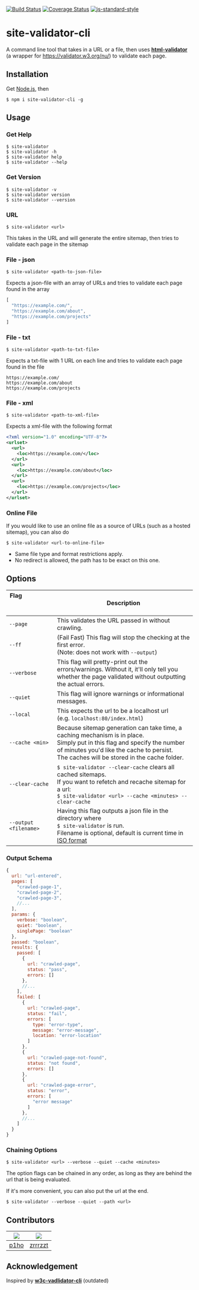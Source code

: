 [![Build Status](https://travis-ci.com/p1ho/site-validator-cli.svg?branch=master)](https://travis-ci.com/p1ho/site-validator-cli)
[![Coverage Status](https://coveralls.io/repos/github/p1ho/site-validator-cli/badge.svg?branch=master)](https://coveralls.io/github/p1ho/site-validator-cli?branch=master)
[![js-standard-style](https://img.shields.io/badge/code%20style-standard-brightgreen.svg?style=flat)](https://github.com/feross/standard)

# site-validator-cli
A command line tool that takes in a URL or a file, then uses **[html-validator](https://www.npmjs.com/package/html-validator)** (a wrapper for https://validator.w3.org/nu/) to validate each page.

## Installation
Get [Node.js](https://nodejs.org/en/download/), then
```
$ npm i site-validator-cli -g
```

## Usage

### Get Help
```
$ site-validator
$ site-validator -h
$ site-validator help
$ site-validator --help
```

### Get Version
```
$ site-validator -v
$ site-validator version
$ site-validator --version
```

### URL
```
$ site-validator <url>
```
This takes in the URL and will generate the entire sitemap, then tries to validate each page in the sitemap


### File - json
```
$ site-validator <path-to-json-file>
```

Expects a json-file with an array of URLs and tries to validate each page found in the array

```JavaScript
[
  "https://example.com/",
  "https://example.com/about",
  "https://example.com/projects"
]
```

### File - txt
```
$ site-validator <path-to-txt-file>
```

Expects a txt-file with 1 URL on each line and tries to validate each page found in the file

```
https://example.com/
https://example.com/about
https://example.com/projects
```

### File - xml
```
$ site-validator <path-to-xml-file>
```

Expects a xml-file with the following format

```XML
<?xml version="1.0" encoding="UTF-8"?>
<urlset>
  <url>
    <loc>https://example.com/</loc>
  </url>
  <url>
    <loc>https://example.com/about</loc>
  </url>
  <url>
    <loc>https://example.com/projects</loc>
  </url>
</urlset>
```

### Online File
If you would like to use an online file as a source of URLs (such as a hosted sitemap), you can also do
```
$ site-validator <url-to-online-file>
```
* Same file type and format restrictions apply.
* No redirect is allowed, the path has to be exact on this one.

## Options
| Flag &nbsp; &nbsp; &nbsp; &nbsp; &nbsp; &nbsp; &nbsp; &nbsp; &nbsp; &nbsp; &nbsp; &nbsp; &nbsp; &nbsp; &nbsp; &nbsp; &nbsp; &nbsp; &nbsp; &nbsp; &nbsp; &nbsp; &nbsp; &nbsp; &nbsp; | Description |
| --- | --- |
| `--page` | This validates the URL passed in without crawling. |
| `--ff` | (Fail Fast) This flag will stop the checking at the first error.<br>(Note: does not work with `--output`) |
| `--verbose` | This flag will pretty-print out the errors/warnings. Without it, it'll only tell you whether the page validated without outputting the actual errors. |
| `--quiet` | This flag will ignore warnings or informational messages. |
| `--local` | This expects the url to be a localhost url<br>(e.g. `localhost:80/index.html`) |
| `--cache <min>` | Because sitemap generation can take time, a caching mechanism is in place.<br>Simply put in this flag and specify the number of minutes you'd like the cache to persist.<br>The caches will be stored in the cache folder. |
| `--clear-cache` | `$ site-validator --clear-cache` clears all cached sitemaps.<br>If you want to refetch and recache sitemap for a url:<br>`$ site-validator <url> --cache <minutes> --clear-cache` |
| `--output <filename>` | Having this flag outputs a json file in the directory where<br>`$ site-validator` is run.<br>Filename is optional, default is current time in [ISO format](https://developer.mozilla.org/en-US/docs/Web/JavaScript/Reference/Global_Objects/Date/toISOString) |

### Output Schema

```JavaScript
{
  url: "url-entered",
  pages: [
    "crawled-page-1",
    "crawled-page-2",
    "crawled-page-3",
    //...
  ],
  params: {
    verbose: "boolean",
    quiet: "boolean",
    singlePage: "boolean"
  },
  passed: "boolean",
  results: {
    passed: [
      {
        url: "crawled-page",
        status: "pass",
        errors: []
      },
      //...
    ],
    failed: [
      {
        url: "crawled-page",
        status: "fail",
        errors: [
          type: "error-type",
          message: "error-message",
          location: "error-location"
        ]
      },
      {
        url: "crawled-page-not-found",
        status: "not found",
        errors: []
      },
      {
        url: "crawled-page-error",
        status: "error",
        errors: [
          "error message"
        ]
      },
      //...
    ]
  }
}
```

### Chaining Options
```
$ site-validator <url> --verbose --quiet --cache <minutes>
```
The option flags can be chained in any order, as long as they are behind the url that is being evaluated.

If it's more convenient, you can also put the url at the end.
```
$ site-validator --verbose --quiet --path <url>
```

## Contributors
|[![](https://github.com/p1ho.png?size=50)](https://github.com/p1ho)|[![](https://github.com/zrrrzzt.png?size=50)](https://github.com/zrrrzzt)|
|---|---|
|[p1ho](https://github.com/p1ho)|[zrrrzzt](https://github.com/zrrrzzt)|

## Acknowledgement
Inspired by **[w3c-vadlidator-cli](https://www.npmjs.com/package/w3c-validator-cli)** (outdated)

